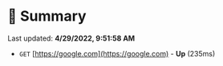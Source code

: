 # 📖 Summary
Last updated: **4/29/2022, 9:51:58 AM**

- `GET` [https://google.com](https://google.com) - **Up** (235ms)
